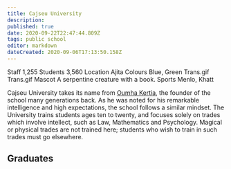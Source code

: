 ```yaml
---
title: Cajseu University
description: 
published: true
date: 2020-09-22T22:47:44.809Z
tags: public school
editor: markdown
dateCreated: 2020-09-06T17:13:50.158Z
---
```


Staff 	1,255
Students 	3,560
Location 	Ajita
Colours 	Blue, Green Trans.gif Trans.gif
Mascot 	A serpentine creature with a book.
Sports 	Menlo, Khatt

Cajseu University takes its name from [Oumha Kertia](/characters/oumha-kertia "wikilink"), the founder of the school many generations back. As he was noted for his remarkable intelligence and high expectations, the school follows a similar mindset. The University trains students ages ten to twenty, and focuses solely on trades which involve intellect, such as Law, Mathematics and Psychology. Magical or physical trades are not trained here; students who wish to train in such trades must go elsewhere.

## Graduates